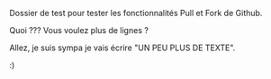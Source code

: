 Dossier de test pour tester les fonctionnalités Pull et Fork de Github.

Quoi ??? Vous voulez plus de lignes ?

Allez, je suis sympa je vais écrire "UN PEU PLUS DE TEXTE".

:)